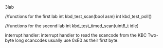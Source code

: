 3lab 

//functions for the first lab
int kbd_test_scan(bool asm)
int kbd_test_poll()

//functions for the second lab
int kbd_test_timed_scan(uint8_t idle)

interrupt handler:  interrupt handler to read the scancode from the KBC
Two-byte long scancodes usually use 0xE0 as their first byte. 
